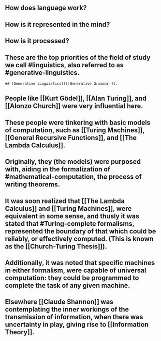 ## How does language work?
## How is it represented in the mind?
## How is it processed?
## These are the top priorities of the field of study we call #linguistics, also referred to as #generative-linguistics.
    ## [Generative Linguistics]([[Generative Grammar]]).
## People like [[Kurt Gödel]], [[Alan Turing]], and [[Alonzo Church]] were very influential here.
## These people were tinkering with basic models of computation, such as [[Turing Machines]], [[General Recursive Functions]], and [[The Lambda Calculus]].
## Originally, they (the models) were purposed with, aiding in the formalization of #mathematical-computation, the process of writing theorems.
## It was soon realized that [[The Lambda Calculus]] and [[Turing Machines]], were equivalent in some sense, and thusly it was stated that #Turing-complete formalisms, represented the boundary of that which could be reliably, or effectively computed. (This is known as the [[Church-Turing Thesis]]). 
## Additionally, it was noted that specific machines in either formalism, were capable of universal computation: they could be programmed to complete the task of any given machine.
## Elsewhere [[Claude Shannon]] was contemplating the inner workings of the transmission of information, when there was uncertainty in play, giving rise to [[Information Theory]].
